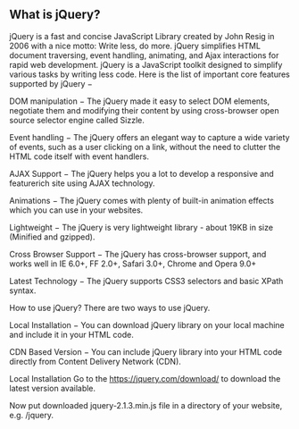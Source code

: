 ## What is jQuery?

jQuery is a fast and concise JavaScript Library created by John Resig in 2006 with a nice motto: Write less, do more. jQuery simplifies HTML document traversing, event handling, animating, and Ajax interactions for rapid web development. jQuery is a JavaScript toolkit designed to simplify various tasks by writing less code. Here is the list of important core features supported by jQuery −

DOM manipulation − The jQuery made it easy to select DOM elements, negotiate them and modifying their content by using cross-browser open source selector engine called Sizzle.

Event handling − The jQuery offers an elegant way to capture a wide variety of events, such as a user clicking on a link, without the need to clutter the HTML code itself with event handlers.

AJAX Support − The jQuery helps you a lot to develop a responsive and featurerich site using AJAX technology.

Animations − The jQuery comes with plenty of built-in animation effects which you can use in your websites.

Lightweight − The jQuery is very lightweight library - about 19KB in size (Minified and gzipped).

Cross Browser Support − The jQuery has cross-browser support, and works well in IE 6.0+, FF 2.0+, Safari 3.0+, Chrome and Opera 9.0+

Latest Technology − The jQuery supports CSS3 selectors and basic XPath syntax.

How to use jQuery?
There are two ways to use jQuery.

Local Installation − You can download jQuery library on your local machine and include it in your HTML code.

CDN Based Version − You can include jQuery library into your HTML code directly from Content Delivery Network (CDN).

Local Installation
Go to the https://jquery.com/download/ to download the latest version available.

Now put downloaded jquery-2.1.3.min.js file in a directory of your website, e.g. /jquery.